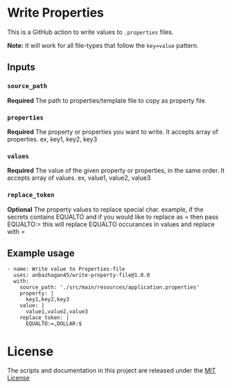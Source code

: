 # Write Properties 

This is a GitHub action to write values to `.properties` files.

**Note:** It will work for all file-types that follow the `key=value` pattern.

## Inputs

### `source_path`

**Required** The path to properties/template file to copy as property file.

### `properties`

**Required** The property or properties you want to write. It accepts array of properties. ex, key1, key2, key3

### `values`

**Required** The value of the given property or properties, in the same order. It accepts array of values. ex, value1, value2, value3

### `replace_token`

**Optional** The property values to replace special char. example, if the secrets contains EQUALTO and if you would like to replace as = then pass EQUALTO:= this will replace EQUALTO occurances in values and replace with =

## Example usage

    - name: Write value to Properties-file
      uses: anbazhagan45/write-property-file@1.0.0
      with:
        source_path: './src/main/resources/application.properties'
        property: |
          key1,key2,key3
        value: |
          value1,value2,value3
        replace_token: |
          EQUALTO:=,DOLLAR:$

# License
The scripts and documentation in this project are released under the [MIT License](LICENSE)
